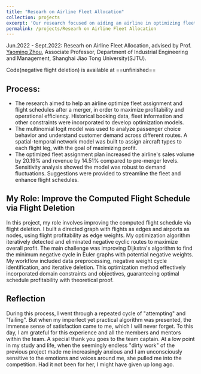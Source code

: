 ```yaml
---
title: "Researh on Airline Fleet Allocation"
collection: projects
excerpt: 'Our research focused on aiding an airline in optimizing fleet assignment and flight schedules, ultimately winning the 1st Prize in the 17th "Dongfeng Nissan Cup" Tsinghua IE Sword National Industrial Engineering Case Study Competition.'
permalink: /projects/Researh on Airline Fleet Allocation
---
```


Jun.2022 - Sept.2022: Researh on Airline Fleet Allocation, advised by Prof. [Yaoming Zhou](https://me.sjtu.edu.cn/teacher_directory1/zhouyaoming.html), Associate Professor, Department of Industrial Engineering and Management, Shanghai Jiao Tong University(SJTU).

Code(negative flight deletion) is available at ==unfinished==


## Process:
- The research aimed to help an airline optimize fleet assignment and flight schedules after a merger, in order to maximize profitability and operational efficiency. Historical booking data, fleet information and other constraints were incorporated to develop optimization models. 
- The multinomial logit model was used to analyze passenger choice behavior and understand customer demand across different routes. A spatial-temporal network model was built to assign aircraft types to each flight leg, with the goal of maximizing profit. 
- The optimized fleet assignment plan increased the airline's sales volume by 20.19% and revenue by 14.51% compared to pre-merger levels. Sensitivity analysis showed the model was robust to demand fluctuations. Suggestions were provided to streamline the fleet and enhance flight schedules.

## My Role: Improve the Computed Flight Schedule via Flight Deletion

In this project, my role involves improving the computed flight schedule via flight deletion. I built a directed graph with flights as edges and airports as nodes, using flight profitability as edge weights. My optimization algorithm iteratively detected and eliminated negative cyclic routes to maximize overall profit. The main challenge was improving Dijkstra's algorithm to find the minimum negative cycle in Euler graphs with potential negative weights. My workflow included data preprocessing, negative weight cycle identification, and iterative deletion. This optimization method effectively incorporated domain constraints and objectives, guaranteeing optimal schedule profitability with theoretical proof.


## Reflection

During this process, I went through a repeated cycle of "attempting" and "failing". But when my imperfect yet practical algorithm was presented, the immense sense of satisfaction came to me, which I will never forget. To this day, I am grateful for this experience and all the members and mentors within the team. A special thank you goes to the team captain. At a low point in my study and life, when the seemingly endless "dirty work" of the previous project made me increasingly anxious and I am unconsciously sensitive to the emotions and voices around me, she pulled me into the competition. Had it not been for her, I might have given up long ago.
